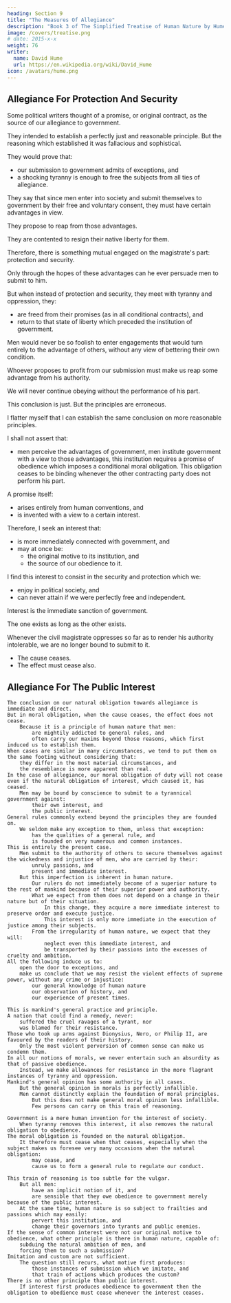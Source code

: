 ```yaml
---
heading: Section 9
title: "The Measures Of Allegiance"
description: "Book 3 of The Simplified Treatise of Human Nature by Hume"
image: /covers/treatise.png
# date: 2015-x-x
weight: 76
writer:
  name: David Hume
  url: https://en.wikipedia.org/wiki/David_Hume
icon: /avatars/hume.png
---
```




## Allegiance For Protection And Security

Some political writers thought of a promise, or original contract, as the source of our allegiance to government.

They intended to establish a perfectly just and reasonable principle. But the reasoning which established it was fallacious and sophistical.

They would prove that:
- our submission to government admits of exceptions, and
- a shocking tyranny is enough to free the subjects from all ties of allegiance.

They say that since men enter into society and submit themselves to government by their free and voluntary consent, they must have certain advantages in view.

They propose to reap from those advantages.

They are contented to resign their native liberty for them.

Therefore, there is something mutual engaged on the magistrate's part: protection and security.

Only through the hopes of these advantages can he ever persuade men to submit to him.

But when instead of protection and security, they meet with tyranny and oppression, they:
- are freed from their promises (as in all conditional contracts), and
- return to that state of liberty which preceded the institution of government.

Men would never be so foolish to enter engagements that would turn entirely to the advantage of others, without any view of bettering their own condition.

Whoever proposes to profit from our submission must make us reap some advantage from his authority.

We will never continue obeying without the performance of his part.

This conclusion is just. But the principles are erroneous.

I flatter myself that I can establish the same conclusion on more reasonable principles.

I shall not assert that:
- men perceive the advantages of government,
        men institute government with a view to those advantages,
        this institution requires a promise of obedience which imposes a conditional moral obligation.
            This obligation ceases to be binding whenever the other contracting party does not perform his part.
    
A promise itself:
- arises entirely from human conventions, and
- is invented with a view to a certain interest.

Therefore, I seek an interest that:
- is more immediately connected with government, and
- may at once be:
  - the original motive to its institution, and
  - the source of our obedience to it.

I find this interest to consist in the security and protection which we:
- enjoy in political society, and
- can never attain if we were perfectly free and independent.

Interest is the immediate sanction of government.

The one exists as long as the other exists.

Whenever the civil magistrate oppresses so far as to render his authority intolerable, we are no longer bound to submit to it.
- The cause ceases.
- The effect must cease also.


## Allegiance For The Public Interest

    The conclusion on our natural obligation towards allegiance is immediate and direct.
    But in moral obligation, when the cause ceases, the effect does not cease.
        Because it is a principle of human nature that men:
            are mightily addicted to general rules, and
            often carry our maxims beyond those reasons, which first induced us to establish them.
    When cases are similar in many circumstances, we tend to put them on the same footing without considering that:
        they differ in the most material circumstances, and
        the resemblance is more apparent than real.
    In the case of allegiance, our moral obligation of duty will not cease even if the natural obligation of interest, which caused it, has ceased.
        Men may be bound by conscience to submit to a tyrannical government against:
            their own interest, and
            the public interest.
    General rules commonly extend beyond the principles they are founded on.
        We seldom make any exception to them, unless that exception:
            has the qualities of a general rule, and
            is founded on very numerous and common instances.
    This is entirely the present case.
        Men submit to the authority of others to secure themselves against the wickedness and injustice of men, who are carried by their:
            unruly passions, and
            present and immediate interest.
        But this imperfection is inherent in human nature.
            Our rulers do not immediately become of a superior nature to the rest of mankind because of their superior power and authority.
            What we expect from them does not depend on a change in their nature but of their situation.
                In this change, they acquire a more immediate interest to preserve order and execute justice.
                This interest is only more immediate in the execution of justice among their subjects.
            From the irregularity of human nature, we expect that they will:
                neglect even this immediate interest, and
                be transported by their passions into the excesses of cruelty and ambition.
    All the following induce us to:
        open the door to exceptions, and
        make us conclude that we may resist the violent effects of supreme power, without any crime or injustice:
            our general knowledge of human nature
            our observation of history, and
            our experience of present times.

    This is mankind's general practice and principle.
    A nation that could find a remedy, never:
        suffered the cruel ravages of a tyrant, nor
        was blamed for their resistance.
    Those who took up arms against Dionysius, Nero, or Philip II, are favoured by the readers of their history.
        Only the most violent perversion of common sense can make us condemn them.
    In all our notions of morals, we never entertain such an absurdity as that of passive obedience.
        Instead, we make allowances for resistance in the more flagrant instances of tyranny and oppression.
    Mankind's general opinion has some authority in all cases.
        But the general opinion in morals is perfectly infallible.
        Men cannot distinctly explain the foundation of moral principles.
            But this does not make general moral opinion less infallible.
            Few persons can carry on this train of reasoning.

    Government is a mere human invention for the interest of society.
        When tyranny removes this interest, it also removes the natural obligation to obedience.
    The moral obligation is founded on the natural obligation.
        It therefore must cease when that ceases, especially when the subject makes us foresee very many occasions when the natural obligation:
            may cease, and
            cause us to form a general rule to regulate our conduct.

    This train of reasoning is too subtle for the vulgar.
        But all men:
            have an implicit notion of it, and
            are sensible that they owe obedience to government merely because of the public interest.
        At the same time, human nature is so subject to frailties and passions which may easily:
            pervert this institution, and
            change their governors into tyrants and public enemies.
    If the sense of common interest were not our original motive to obedience, what other principle is there in human nature, capable of:
        subduing the natural ambition of men, and
        forcing them to such a submission?
    Imitation and custom are not sufficient.
        The question still recurs, what motive first produces:
            those instances of submission which we imitate, and
            that train of actions which produces the custom?
    There is no other principle than public interest.
        If interest first produces obedience to government then the obligation to obedience must cease whenever the interest ceases.


